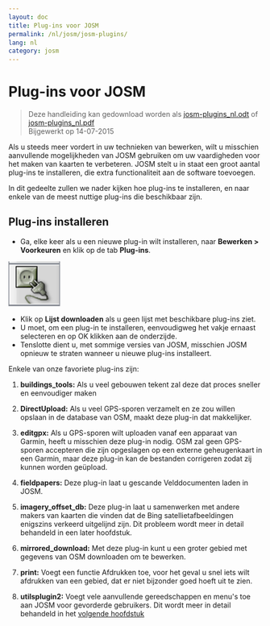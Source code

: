 ```yaml
---
layout: doc
title: Plug-ins voor JOSM
permalink: /nl/josm/josm-plugins/
lang: nl
category: josm
---
```


Plug-ins voor JOSM
============

> Deze handleiding kan gedownload worden als [josm-plugins_nl.odt](/files/josm-plugins_nl.odt) of [josm-plugins_nl.pdf](/files/josm-plugins_nl.pdf)  
> Bijgewerkt op 14-07-2015  

Als u steeds meer vordert in uw technieken van bewerken, wilt u misschien
aanvullende mogelijkheden van JOSM gebruiken om uw
vaardigheden voor het maken van kaarten te verbeteren. JOSM stelt u in staat een groot aantal plug-ins te installeren, die
extra functionaliteit aan de software toevoegen.

In dit gedeelte zullen we nader kijken hoe plug-ins te installeren,
en naar enkele van de meest nuttige plug-ins die beschikbaar zijn.

Plug-ins installeren 
-------------------
-   Ga, elke keer als u een nieuwe plug-in wilt installeren, naar **Bewerken \> Voorkeuren**
    en klik op de tab **Plug-ins**.

![Plugins][]

-   Klik op **Lijst downloaden** als u geen lijst met beschikbare plug-ins ziet.
-   U moet, om een plug-in te installeren, eenvoudigweg het vakje ernaast selecteren
    en op OK klikken aan de onderzijde.
-   Tenslotte dient u, met sommige versies van JOSM, misschien JOSM opnieuw te straten wanneer u nieuwe plug-ins installeert.

Enkele van onze favoriete plug-ins zijn:

1.  **buildings_tools:** Als u veel gebouwen tekent zal deze dat proces sneller en eenvoudiger maken

2.  **DirectUpload:** Als u veel GPS-sporen verzamelt en ze zou willen opslaan in de
    database van OSM, maakt deze plug-in dat makkelijker.

3.  **editgpx:**
    Als u GPS-sporen wilt uploaden vanaf een apparaat van Garmin, heeft u misschien deze
    plug-in nodig. OSM zal geen GPS-sporen accepteren die zijn opgeslagen op een externe geheugenkaart
    in een Garmin, maar deze plug-in kan de bestanden corrigeren zodat zij kunnen worden geüpload.

4.  **fieldpapers:**
    Deze plug-in laat u gescande Velddocumenten laden in JOSM.

5.  **imagery_offset_db:**
    Deze plug-in laat u samenwerken met andere makers van kaarten die vinden dat de Bing
    satellietafbeeldingen enigszins verkeerd uitgelijnd zijn. Dit probleem wordt meer in detail behandeld
    in een later hoofdstuk.

6.  **mirrored_download:**
    Met deze plug-in kunt u een groter gebied met gegevens van OSM downloaden om te bewerken.

7.  **print:**
    Voegt een functie Afdrukken toe, voor het geval u snel iets wilt afdrukken
    van een gebied, dat er niet bijzonder goed hoeft uit te zien.

8.  **utilsplugin2:**
    Voegt vele aanvullende gereedschappen en menu's toe aan JOSM voor gevorderde gebruikers. Dit wordt
    meer in detail behandeld in het [volgende hoofdstuk](/nl/josm/more-tools)



<!-- Het resterende gedeelte van dit gedeelte moet worden bewerkt, en/of verplaatst naar andere gedeelten,
    voor nu voorzien van comment


- [Mirrored Download]({{site.baseurl}}/en/beginner/josm-plugins/#mirrored-download) (stelt u in staat meer gegevens van OSM te downloaden)
- [Direct Upload]({{site.baseurl}}/en/beginner/josm-plugins/#direct-upload) (stelt u in staat GPS-sporen te uploaden)
- [Editgpx]({{site.baseurl}}/en/beginner/josm-plugins/#edit-gpx) (stelt u in staat GPS-bestanden te bewerken)
- [Print]({{site.baseurl}}/en/beginner/josm-plugins/#print)

We bevelen ook aan om deze plug-ins te downloaden, die worden behandeld  in andere
hoofdstukken:

- FieldPapers
- Buildings\_tool
- Utilsplugin2

![Restart JOSM][]

probeer een te klikken op “Restart JOSM” en bekijk hoe de software zichzelf opnieuw start.

Mirrored Download
-----------------

![Mirrored Download][]

__Mirrored Download__ zal het downloaden van gegevens van OSM
voor bewerken sneller maken. In plaats van de gegevens op te halen van de centrale
server van OSM, stelt het ons in staat die op te halen vanaf een “mirror,” wat een exacte
replica van de gegevens is maar op een locatie waartoe het sneller toegang heeft.

Als de plug-in eenmaal is geïnstalleerd (en u JOSM opnieuw heeft gestart), zult u een
ander, nieuw item zien in het menu Bestand, “Download from OSM mirror...”

![Download from OSM Mirror][]

Downloaden van gegevens is exact hetzelfde proces als wat u eerder leerde, maar het
kan veel sneller zijn!

Direct Upload
-------------

![Direct Upload][]

__DirectUpload__ uploadt GPX-sporen direct naar OSM
via JOSM (meer informatie is beschikbaar in de **Appendix**). Als
de plug-in eenmaal is geïnstalleerd (en u heeft JOSM opnieuw gestart), zult u
een nieuw item “Upload traces” zien onder het menu “Gereedschappen”.

![Upload Traces Item][]

Wanneer u klikt op de knop “Upload Traces” zal dit venster openen:

![Upload Traces Window][]

Voer sleutelwoorden in (gescheiden door komma's zonder spaties) die verwijzen naar uw
GPS-spoor in het vak "Tags (kommagescheiden)". Bijvoorbeeld,
"Country,region,city,neighborhood,road name". Geef vervolgens een
beschrijving van uw tags. Een keuzelijst zal het u mogelijk laten maken
eerdere tags en beschrijvingen opnieuw te gebruiken. Kies tenslotte welk soort zichtbaarheid u
uw spoor zou willen laten hebben. Er zijn vier niveau's, van privé tot
identificeerbaar (alle worden hieronder verklaard in de [Appendix]{{site.baseurl}}/learnosm/en/).

Klik op Upload Trace. Als u niet verbonden bent met uw account van OSM, moet u
dat nu doen.

Eenmaal met succes geüpload,zal het tekstgebied een status "OK" weergeven
en de knop “Upload Trace” zal niet meer aan te klikken zijn. Meer informatie
over deze plug-in en uploads van GPS is beschikbaar in de [Appendix]({{site.baseurl}}/learnosm/en/).

Edit gpx
--------

![Edit Gpx][]

**EditGpx** stelt u in staat uw opgenomen GPX-sporen voor te bereiden
vóórdat u ze uploadt naar OSM. Sporen hebben vaak gedeelten die u
wilt verwijderen. Daarom verwijdert deze plug-in punten uit sporen op een
snelle manier en maakt anonimiteit voor tijdstempels van een spoor.

Als de plug-in eenmaal is geïnstalleerd (en u JOSM opnieuw heeft gestart), zult u
dit nieuwe gereedschap zien in de werkbalk aan de linkerkant.

![Edit Gpx Tool Icon][]

1. Open een GPX-bestand in JOSM!

![Open GPX File][]

2. Druk op de nieuwe knop in de linker menubalk 

![Edit Gpx Tool Icon][]

en de gegevens van GPX zullen worden geïmporteerd naar een nieuwe laag EditGpx. Elke
knoop van het spoor zal in geel zijn geaccentueerd.

![GPX Nodes All][]

3. Markeer nu de punten (door te klikken) of gebieden (door een rechthoek te slepen op
hun bereik) die u wilt verwijderen. Het gele accent
zal verdwijnen.

![GPX Nodes Selected][]

4. Klik nu met rechts op de naam van de laag en kies \<\<Naar gegevenslaag omzetten\>\> in
het \<\<Context\>\>menu.

5. Nu kunt u de normale GPX-laag als bestand opslaan of de gegevens uploaden naar
OSM (bijv. door de
plug-in [DirectUpload](http://josm.openstreetmap.de/wiki/Plugins)) te gebruiken.

Print
-----

![Print Plugin][]

Als u een snelle en gemakkelijke manier wilt om een kaart af te drukken terwijl u aan het bewerken bent in
JOSM, installeer dan de plug-in __print plugin__. Hoewel u niet in staat zult zijn om
in uw afdruk ook maar iets op te maken, is dit een goede manier om snel
en gemakkelijk af te drukken. Als de plug-in is geïnstalleerd, zal een nieuw item beschikbaar zijn
in het menu Bestand, genaamd “Print...”

![Print Menu Item][]

Klikken hierop zal het dialoogvenster Print openen, wat er uitziet zoals dit:

![Print Dialog][]

Hier kunt u uw printerinstellingen wijzigen. Als u niets ziet op
de pagina, selecteer dan het vak naast “Voorbeeld kaart” aan de rechterkant. Zoom in of
uit op de kaart door het getal te wijzigen in het vak “Schaal”. Vergroot de
resolutie door het getal naast “ppi” te wijzigen. Wanneer u gereed bent
met het bewerken van de instellingen, klik op “Afdrukken.”

Samenvatting
-------

Dit zijn enkele nuttige plug-ins die beschikbaar zijn voor JOSM. Verken ook gerust
de vele andere plug-ins. Zoals u al heeft gezien, het
menu Voorkeuren bevat een korte beschrijving van elk plug-in en u kunt
een webpagina openen met meer informatie door te klikken op de koppeling “More info...”
naast elke.

![More Info Link][]

Veel succes!

Appendix
--------

Details voor DirectUpload 
--------------------

![Direct Upload Plugin][]

Toevoegen van uw GPS-sporen en punten naar de server van OSM is nuttig om
vele redenen.
__(Indien u niet wilt dat uw GPX-punten worden gezien door anderen hoeft u het volgende gedeelte niet te lezen.  U kunt eenvoudigweg uw GPX-bestanden weergeven in JOSM, en ze daarom lokaal opslaan).
Ten eerste: GPS-sporen zijn de meest nuttige manier van het verzamelen en
geo-verwijzen van objecten in OSM. Bekijk [Aerial Imagery](/en/josm/aerial-imagery/)
GPS-apparaten hebben een grotere nauwkeurigheid dan satellietafbeeldingen en zijn daarom
een nuttig gereedschap voor het controleren van hoe groot de verschuiving is. Het gebruiken van veel GPS-
sporen (hoe groter het aantal sporen hoe groter de mogelijkheid om
de nauwkeurigheid van de geo-locatie te bepalen) stelt u in staat te bepalen of de afbeelding op de achtergrond
is verschoven.

Uploaden van sporen naar de server maakt het meer delen van informatie mogelijk.
Het laat mensen toe die geen toegang tot het veld hebben, eenvoudigweg omdat
zij niet in dat gebied leven of geen toegang tot een GPS-apparaat hebben,
om te helpen met digitaliseren. Er zijn twee manieren om uw sporen te uploaden
: 1) Plug-in JOSM of 2) op de hoofdwebsite van OSM.

> Opmerking: GPS-punten kunnen niet direct worden geüpload naar de database van OSM.
> Zij kunnen echter worden geconverteerd naar sporen en dan bijvoorbeeld tijdelijk worden geüpload,
> zodat zij als achtergrondobjecten kunnen worden weergegeven in Potlatch.

Nadat u uw GPX-bestand heeft geopend in JOSM en hebt aangeklikt. Ga naar
"Gereedschappen" en klik op "Sporen uploaden". Beschrijf het GPX-bestand,
schrijf enkele tags, en zichtbaarheid. U kunt, voor zichtbaarheid, kiezen voor
privé, traceerbaar, publiek of te identificeren.

1.  **Te identificeren**: Uw spoor zal publiek worden weergegeven in Your
    GPS**traces en in de publieke lijst met GPS-sporen. Andere gebruikers kunnen
    het ruwe spoor downloaden en het verbinden met uw gebruikersnaam. Tijdstempels
    van de sporen zullen ook beschikbaar zijn via de publieke GPS
    API.

2.  **Publiek**: Uw spoor zal publiek worden weergegeven in Your GPS**traces
    GPS**traces en in de publieke lijst met GPS-sporen. Andere gebruikers kunnen nog steeds
    het ruwe spoor downloaden van de publieke lijst met sporen en enig tijdstempel
    dat daarin is opgenomen. Echter, gegevens die worden weergegeven in de API verwijzen niet terug
    naar uw pagina met sporen, noch zijn tijdstempels beschikbaar, hoewel de punten
    chronologisch zijn geordend.

1.  **Traceerbaar**: Het spoor zal **niet** worden weergegeven op enige publieke
    lijst, maar de punten van de sporen zullen nog steeds beschikbaar zijn via de
    publieke GPS API **met tijdstempels**. Andere gebruikers kunnen nog steeds
    de punten van het spoor downloaden maar deze zullen niet met u zijn geassocieerd
    .

2.  **Privé**: Het spoor zal **niet** worden weergegeven op enige publieke
    lijst, maar de punten van de sporen zullen, in tijdvolgorde, beschikbaar zijn via
    de publieke GPS API **zonder tijdstempels**.

![DirectUpload Traces Options][]

Online GPS-sporen uploaden
---------------------------

1. Ga
naar [http://www.openstreetmap.org/](http://www.openstreetmap.org/) en log in.

2. Selecteer "GPS Traces", te vinden op de linker banner.

![Left Banner][]

3. Selecteer
[upload a trace](http://www.openstreetmap.org/trace/create).
Hier, kunt u ook  **See just your traces** om eerdere GPS-sporen te bekijken.  

4. Zoek uw bestand op in "Choose File". Label het in het vak Description
, geef het enkele tags, en kies welk type Visibility het moet hebben.
Als u veel .gpx-bestanden heeft kunt u ze comprimeren in een zip-archief en
dat uploaden. Het zal worden behandeld als één groot gpx-bestand en er zal slechts één item
op de lijst met sporen worden gemaakt. 

![Online Upload Traces Options][]

5. Klik op *Upload*.

  Het bestand zal worden geüpload naar de server van OSM, waar het zal worden toegevoegd aan
wachtrij van bestanden die nog in de database moeten worden ingevoegd.

[Plug Icon]: /images/josm/josm-plugins_image00_plug-icon.png
[Restart JOSM]: /images/josm/josm-plugins_image01_restart-josm.png
[Mirrored Download]: /images/josm/josm-plugins_image02_mirrored_download.png
[Download from OSM Mirror]: /images/josm/josm-plugins_image03_download-from-osm-mirror.png
[Direct Upload]: /images/josm/josm-plugins_image04_direct-upload.png
[Upload Traces Item]: /images/josm/josm-plugins_image05_upload-traces-item.png
[Upload Traces Window]: /images/josm/josm-plugins_image06_upload-traces-window.png
[Edit Gpx]: /images/josm/josm-plugins_image07_edit-gpx.png
[Edit Gpx Tool Icon]: /images/josm/josm-plugins_image08_edit-gpx-tool-icon.png 
[Open GPX File]: /images/josm/josm-plugins_image09_open-gpx-file.png
[GPX Nodes All]: /images/josm/josm-plugins_image10_gpx-nodes-all.png
[GPX Nodes Selected]: /images/josm/josm-plugins_image11_gpx-nodes-selected.png
[Print Plugin]: /images/josm/josm-plugins_image12_print-plugin.png
[Print Menu Item]: /images/josm/josm-plugins_image13_print-menu.png
[Print Dialog]: /images/josm/josm-plugins_image14_print-dialog.png
[More Info Link]: /images/josm/josm-plugins_image15_more-info-link.png
[Direct Upload Plugin]: /images/josm/josm-plugins_image16_direct-upload-plugin.png
[DirectUpload Traces Options]: /images/josm/josm-plugins_image17_directupload-traces.png
[Left Banner]: /images/josm/josm-plugins_image18_left-banner.png
[Online Upload Traces Options]: /images/josm/josm-plugins_image19_online-upload-traces.png

-->


[Plugins]: /images/josm/josm-plugins_image00_plug-icon.png
